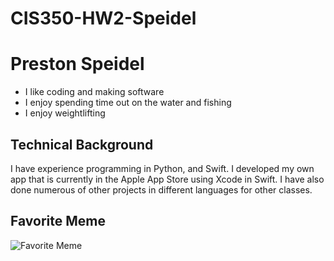 # CIS350-HW2-Speidel

# Preston Speidel
- I like coding and making software
- I enjoy spending time out on the water and fishing
- I enjoy weightlifting

## Technical Background
I have experience programming in Python, and Swift. I developed my own app that is currently in the Apple App Store using Xcode in Swift. I have also done numerous of other projects in different languages for other classes.  

## Favorite Meme
![Favorite Meme](https://ih1.redbubble.net/image.1980770122.1726/flat,750x,075,f-pad,750x1000,f8f8f8.jpg)
